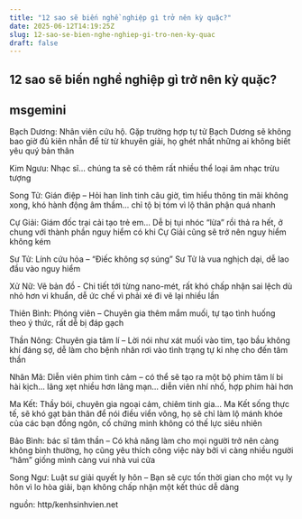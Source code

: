```yaml
---
title: "12 sao sẽ biến nghề nghiệp gì trở nên kỳ quặc?"
date: 2025-06-12T14:19:25Z
slug: 12-sao-se-bien-nghe-nghiep-gi-tro-nen-ky-quac
draft: false
---
```


## 12 sao sẽ biến nghề nghiệp gì trở nên kỳ quặc?

## msgemini

Bạch Dương: Nhân viên cứu hộ. Gặp trường hợp tự tử Bạch Dương sẽ không bao giờ đủ kiên nhẫn để từ từ khuyên giải, họ ghét nhất những ai không biết yêu quý bản thân

Kim Ngưu: Nhạc sĩ… chúng ta sẽ có thêm rất nhiều thể loại âm nhạc trừu tượng

Song Tử: Gián điệp – Hỏi han linh tinh câu giờ, tìm hiểu thông tin mãi không xong, khó hành động âm thầm… chỉ tộ bị tóm vì lộ thân phận quá nhanh

Cự Giải: Giám đốc trại cải tạo trẻ em… Dễ bị tụi nhóc “lừa” rồi thả ra hết, ở chung với thành phần nguy hiểm có khi Cự Giải cũng sẽ trở nên nguy hiểm không kém

Sư Tử: Lính cứu hỏa – “Điếc không sợ súng” Sư Tử là vua nghịch dại, dễ lao đầu vào nguy hiểm

Xử Nữ: Vẽ bản đồ - Chi tiết tới từng nano-mét, rất khó chấp nhận sai lệch dù nhỏ hơn vi khuẩn, dễ ức chế vì phải xé đi vẽ lại nhiều lần

Thiên Bình: Phóng viên – Chuyên gia thêm mắm muối, tự tạo tình huống theo ý thức, rất dễ bị đáp gạch

Thần Nông: Chuyên gia tâm lí – Lời nói như xát muối vào tim, tạo bầu không khí đáng sợ, dễ làm cho bệnh nhân rơi vào tình trạng tự kỉ nhẹ cho đến tâm thần

Nhân Mã: Diễn viên phim tình cảm – có thể sẽ tạo ra một bộ phim tâm lí bi hài kịch… lãng xẹt nhiều hơn lãng mạn… diễn viên nhí nhố, hợp phim hài hơn

Ma Kết: Thầy bói, chuyên gia ngoại cảm, chiêm tinh gia… Ma Kết sống thực tế, sẽ khó gạt bản thân để nói điều viển vông, họ sẽ chỉ làm lộ mánh khóe của các bạn đồng ngôn, cố chứng minh không có thế lực siêu nhiên

Bảo Bình: bác sĩ tâm thần – Có khả năng làm cho mọi người trở nên càng không bình thường, họ cũng yêu thích công việc này bởi vì càng nhiều người “hâm” giống mình càng vui nhà vui cửa

Song Ngư: Luật sư giải quyết ly hôn – Bạn sẽ cực tốn thời gian cho một vụ ly hôn vì lo hòa giải, bạn không chấp nhận một kết thúc dễ dàng 
 
nguồn: http/kenhsinhvien.net